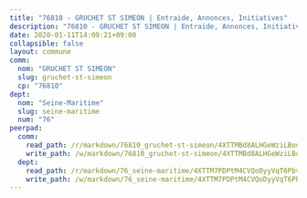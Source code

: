 ```yaml
---
title: "76810 - GRUCHET ST SIMEON | Entraide, Annonces, Initiatives"
description: "76810 - GRUCHET ST SIMEON | Entraide, Annonces, Initiatives"
date: 2020-01-11T14:09:21+09:00
collapsible: false
layout: commune
comm:
  nom: "GRUCHET ST SIMEON"
  slug: gruchet-st-simeon
  cp: "76810"
dept:
  nom: "Seine-Maritime"
  slug: seine-maritime
  num: "76"
peerpad:
  comm:
    read_path: /r/markdown/76810_gruchet-st-simeon/4XTTMBd8ALHGeWziLBoddoExPKN4MYzXFViBbgHr2UGv7Hkx3
    write_path: /w/markdown/76810_gruchet-st-simeon/4XTTMBd8ALHGeWziLBoddoExPKN4MYzXFViBbgHr2UGv7Hkx3-K3TgU1MzJNA9DKxZQ2qSPfRqbRmkXrroXMZ1HnNvNquEL4kuC8AJ2Sf6cAauQ7CnzayTH1z41McadJVxMNuwjNMcmnpZHKdbfs1Rg6BBSGjQXBJRcBxaCAPfdqBeqvGkDjZBzsMm
  dept:
    read_path: /r/markdown/76_seine-maritime/4XTTM7PDPtM4CVQoDyyVqT6Pbvj1SVtndpXJdTDsc7xwdMTdt
    write_path: /w/markdown/76_seine-maritime/4XTTM7PDPtM4CVQoDyyVqT6Pbvj1SVtndpXJdTDsc7xwdMTdt-K3TgUmo7Qwp8ZQz8qKFjC8WCY27ypEpX2c8BXeSV9rrPY1zRZn2SrYwkBXF8VnHkcepiXsccFfKHYuT2JNgSMXxLRaUGRu6o5B3BB15nZxEho97cTz3yC4eRTX4hZM1hcyAZrn8r
---
```


